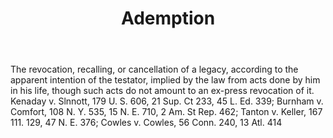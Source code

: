 ---
title: Ademption
letter: A
permalink: "/definitions/ademption.html"
body: The revocation, recalling, or cancellation of a legacy, according to the apparent
  intention of the testator, implied by the law from acts done by him in his life,
  though such acts do not amount to an ex-press revocation of it. Kenaday v. Slnnott,
  179 U. S. 606, 21 Sup. Ct 233, 45 L. Ed. 339; Burnham v. Comfort, 108 N. Y. 535,
  15 N. E. 710, 2 Am. St Rep. 462; Tanton v. Keller, 167 111. 129, 47 N. E. 376; Cowles
  v. Cowles, 56 Conn. 240, 13 Atl. 414
published_at: '2018-07-07'
layout: post
---